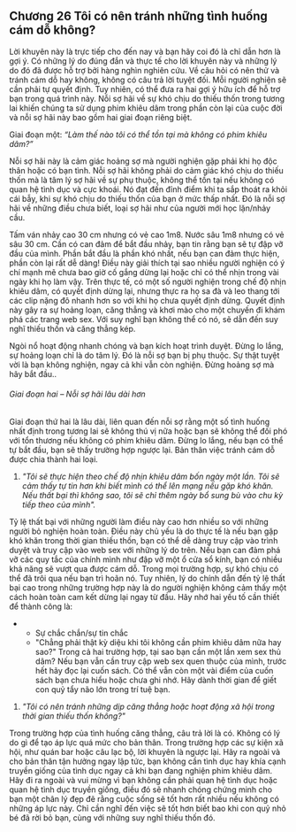 ## Chương 26 Tôi có nên tránh những tình huống cám dỗ không?

Lời khuyên này là trực tiếp cho đến nay và bạn hãy coi đó là chỉ dẫn hơn là gợi ý. Có những lý do đúng đắn và thực tế cho lời khuyên này và những lý do đó đã được hỗ trợ bởi hàng nghìn nghiên cứu. Về câu hỏi có nên thử và tránh cám dỗ hay không, không có câu trả lời tuyệt đối. Mỗi người nghiện sẽ cần phải tự quyết định. Tuy nhiên, có thể đưa ra hai gợi ý hữu ích để hỗ trợ bạn trong quá trình này. Nỗi sợ hãi về sự khó chịu do thiếu thốn trong tương lai khiến chúng ta sử dụng phim khiêu dâm trong phần còn lại của cuộc đời và nỗi sợ hãi này bao gồm hai giai đoạn riêng biệt.

Giai đoạn một: *“Làm thế nào tôi có thể tồn tại mà không có phim khiêu dâm?”*

Nỗi sợ hãi này là cảm giác hoảng sợ mà người nghiện gặp phải khi họ độc thân hoặc có bạn tình. Nỗi sợ hãi không phải do cảm giác khó chịu do thiếu thốn mà là tâm lý sợ hãi về sự phụ thuộc, không thể tồn tại nếu không có quan hệ tình dục và cực khoái. Nó đạt đến đỉnh điểm khi ta sắp thoát ra khỏi cái bẫy, khi sự khó chịu do thiếu thốn của bạn ở mức thấp nhất. Đó là nỗi sợ hãi về những điều chưa biết, loại sợ hãi như của người mới học lặn/nhảy cầu.

Tấm ván nhảy cao 30 cm nhưng có vẻ cao 1m8. Nước sâu 1m8 nhưng có vẻ sâu 30 cm. Cần có can đảm để bắt đầu nhảy, bạn tin rằng bạn sẽ tự đập vỡ đầu của mình. Phần bắt đầu là phần khó nhất, nếu bạn can đảm thực hiện, phần còn lại rất dễ dàng! Điều này giải thích tại sao nhiều người nghiện có ý chí mạnh mẽ chưa bao giờ cố gắng dừng lại hoặc chỉ có thể nhịn trong vài ngày khi họ làm vậy. Trên thực tế, có một số người nghiện trong chế độ nhịn khiêu dâm, có quyết định dừng lại, nhưng thực ra họ sa đà và leo thang tới các clip nặng đô nhanh hơn so với khi họ chưa quyết định dừng. Quyết định này gây ra sự hoảng loạn, căng thẳng và khơi mào cho một chuyến đi khám phá các trang web sex. Với suy nghĩ bạn không thể có nó, sẽ dẫn đến suy nghĩ thiếu thốn và căng thẳng kép.

Ngòi nổ hoạt động nhanh chóng và bạn kích hoạt trình duyệt. Đừng lo lắng, sự hoảng loạn chỉ là do tâm lý. Đó là nỗi sợ bạn bị phụ thuộc. Sự thật tuyệt vời là bạn không nghiện, ngay cả khi vẫn còn nghiện. Đừng hoảng sợ mà hãy bắt đầu..

###### Giai đoạn hai – Nỗi sợ hãi lâu dài hơn

Giai đoạn thứ hai là lâu dài, liên quan đến nỗi sợ rằng một số tình huống nhất định trong tương lai sẽ không thú vị nữa hoặc bạn sẽ không thể đối phó với tổn thương nếu không có phim khiêu dâm. Đừng lo lắng, nếu bạn có thể tự bắt đầu, bạn sẽ thấy trường hợp ngược lại. Bản thân việc tránh cám dỗ được chia thành hai loại.

1. *"Tôi sẽ thực hiện theo chế độ nhịn khiêu dâm bốn ngày một lần. Tôi sẽ cảm thấy tự tin hơn khi biết mình có thể lên mạng nếu gặp khó khăn. Nếu thất bại thì không sao, tôi sẽ chỉ thêm ngày bổ sung bù vào chu kỳ tiếp theo của mình".*

Tỷ lệ thất bại với những người làm điều này cao hơn nhiều so với những người bỏ nghiện hoàn toàn. Điều này chủ yếu là do thực tế là nếu bạn gặp khó khăn trong thời gian thiếu thốn, bạn có thể dễ dàng truy cập vào trình duyệt và truy cập vào web sex với những lý do trên. Nếu bạn can đảm phá vỡ các quy tắc của chính mình như đập vỡ một ổ cửa sổ kính, bạn có nhiều khả năng sẽ vượt qua được cám dỗ. Trong mọi trường hợp, sự khó chịu có thể đã trôi qua nếu bạn trì hoãn nó. Tuy nhiên, lý do chính dẫn đến tỷ lệ thất bại cao trong những trường hợp này là do người nghiện không cảm thấy một cách hoàn toàn cam kết dừng lại ngay từ đầu. Hãy nhớ hai yếu tố cần thiết để thành công là:

* + Sự chắc chắn/sự tin chắc
  + "Chẳng phải thật kỳ diệu khi tôi không cần phim khiêu dâm nữa hay sao?" Trong cả hai trường hợp, tại sao bạn cần một lần xem sex thủ dâm? Nếu bạn vẫn cần truy cập web sex quen thuộc của mình, trước hết hãy đọc lại cuốn sách. Có thể vẫn còn một vài điểm của cuốn sách bạn chưa hiểu hoặc chưa ghi nhớ. Hãy dành thời gian để giết con quỷ tẩy não lớn trong trí tuệ bạn.

1. *"Tôi có nên tránh những dịp căng thẳng hoặc hoạt động xã hội trong thời gian thiếu thốn không?"*

Trong trường hợp của tình huống căng thẳng, câu trả lời là có. Không có lý do gì để tạo áp lực quá mức cho bản thân. Trong trường hợp các sự kiện xã hội, như quán bar hoặc câu lạc bộ, lời khuyên là ngược lại. Hãy ra ngoài và cho bản thân tận hưởng ngay lập tức, bạn không cần tình dục hay khía cạnh truyền giống của tình dục ngay cả khi bạn đang nghiện phim khiêu dâm. Hãy đi ra ngoài và vui mừng vì bạn không cần phải quan hệ tình dục hoặc quan hệ tình dục truyền giống, điều đó sẽ nhanh chóng chứng minh cho bạn một chân lý đẹp đẽ rằng cuộc sống sẽ tốt hơn rất nhiều nếu không có những áp lực này. Chỉ cần nghĩ đến việc sẽ tốt hơn biết bao khi con quỷ nhỏ bé đã rời bỏ bạn, cùng với những suy nghĩ thiếu thốn đó.
